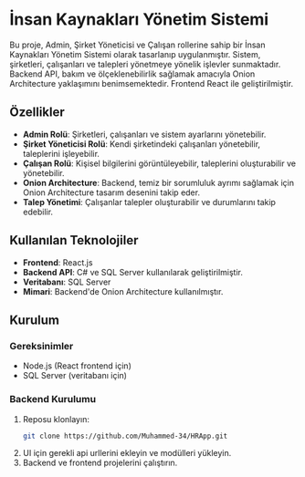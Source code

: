 # İnsan Kaynakları Yönetim Sistemi
 
Bu proje, Admin, Şirket Yöneticisi ve Çalışan rollerine sahip bir İnsan Kaynakları Yönetim Sistemi olarak tasarlanıp uygulanmıştır. Sistem, şirketleri, çalışanları ve talepleri yönetmeye yönelik işlevler sunmaktadır. Backend API, bakım ve ölçeklenebilirlik sağlamak amacıyla Onion Architecture yaklaşımını benimsemektedir. Frontend React ile geliştirilmiştir.
 
## Özellikler
 
- **Admin Rolü**: Şirketleri, çalışanları ve sistem ayarlarını yönetebilir.
- **Şirket Yöneticisi Rolü**: Kendi şirketindeki çalışanları yönetebilir, taleplerini işleyebilir.
- **Çalışan Rolü**: Kişisel bilgilerini görüntüleyebilir, taleplerini oluşturabilir ve yönetebilir.
- **Onion Architecture**: Backend, temiz bir sorumluluk ayrımı sağlamak için Onion Architecture tasarım desenini takip eder.
- **Talep Yönetimi**: Çalışanlar talepler oluşturabilir ve durumlarını takip edebilir.
 
## Kullanılan Teknolojiler
 
- **Frontend**: React.js
- **Backend API**: C# ve SQL Server kullanılarak geliştirilmiştir.
- **Veritabanı**: SQL Server
- **Mimari**: Backend'de Onion Architecture kullanılmıştır.
 
## Kurulum
 
### Gereksinimler
 
- Node.js (React frontend için)
- SQL Server (veritabanı için)
 
### Backend Kurulumu
 
1. Reposu klonlayın:
   ```bash
   git clone https://github.com/Muhammed-34/HRApp.git

2. UI için gerekli api urllerini ekleyin ve modülleri yükleyin.
3. Backend ve frontend projelerini çalıştırın.
